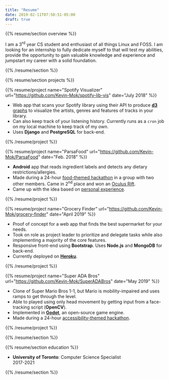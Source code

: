 ```yaml
---
title: "Resume"
date: 2019-02-11T07:50:51-05:00
draft: true
---
```

{{% resume/section overview %}}<!--- {{{ -->

I am a 3<sup>rd</sup> year CS student and enthusiast of all things Linux
and FOSS. I am looking for an internship to fully dedicate myself to that
will test my abilities, provide the opportunity to gain valuable knowledge
and experience and jumpstart my career with a solid foundation.

{{% /resume/section %}}<!--- }}} -->

{{% resume/section projects %}}<!--- {{{ -->

<!--- Spotify Graphs {{{ -->

{{% resume/project name="Spotify Visualizer" url="https://github.com/Kevin-Mok/spotify-lib-vis" date="July 2018" %}}

- Web app that scans your Spotify library using their API to produce
  [**d3** graphs][d3 graph examples] to visualize the artists, genres and
  features of tracks in your library.
- Can also keep track of your listening history. Currently runs as a `cron`
  job on my local machine to keep track of my own.
- Uses __Django__ and __PostgreSQL__ for back-end.

[d3 graph examples]: https://github.com/d3/d3/wiki/Gallery

{{% /resume/project %}}

<!--- Spotify Graphs }}} -->

<!--- ParsaFood {{{ -->

{{% resume/project name="ParsaFood" url="https://github.com/Kevin-Mok/ParsaFood" date="Feb. 2018" %}}

- **Android** app that reads ingredient labels and detects any dietary
  restrictions/allergies. 
- Made during a 24-hour [food-themed hackathon][Platterz Hackathon event]
  in a group with two other members. Came in 2<sup>nd</sup> place and won
  an [Oculus Rift][Oculus Rift Amazon].
- Came up with the idea based on [personal experience][Parsafood motivation].

[Parsafood repo]: https://github.com/Kevin-Mok/ParsaFood
[Parsafood motivation]: https://github.com/Kevin-Mok/ParsaFood#motivation
[Platterz Hackathon event]: https://www.eventbrite.com/e/platterz-hackathon-tickets-42682237722
[Oculus Rift Amazon]: https://www.amazon.ca/Oculus-Rift-Windows-VR-Headset/dp/B00VF0IXEY/ref=sr_1_1_sspa?ie=UTF8&qid=1520422949&sr=8-1-spons&keywords=oculus+rift&psc=1

{{% /resume/project %}}

<!--- ParsaFood }}} -->
 
<!--- Grocery Finder {{{ -->

{{% resume/project name="Grocery Finder" url="https://github.com/Kevin-Mok/grocery-finder" date="April 2019" %}}

- Proof of concept for a web app that finds the best supermarket for your needs.
- Took on role as project leader to prioritize and delegate tasks while
  also implementing a majority of the core features.
- Responsive front-end using **Bootstrap**. Uses **Node.js** and **MongoDB** for back-end.
- Currently deployed on [**Heroku**][Grocery Finder Heroku].

[Grocery Finder Heroku]: http://www.grocery-finder.ml

{{% /resume/project %}}


<!--- Grocery Finder }}} -->

<!--- Super ADA Bros. {{{ -->

{{% resume/project name="Super ADA Bros"
url="https://github.com/Kevin-Mok/SuperADABros" date="May 2019" %}}

- Clone of Super Mario Bros 1-1, but Mario is mobility-impaired and
  uses ramps to get through the level.
- Able to played using only head movement by getting input from a
  face-tracking script (**OpenCV**).
- Implemented in [**Godot**][Godot site], an open-source game engine.
- Made during a 24-hour [accessibility-themed hackathon][PC Hacks event].

[PC Hacks event]: https://pchacks19.devpost.com/
[Godot site]: https://godotengine.org

{{% /resume/project %}}


<!--- Grocery Finder }}} -->

{{% /resume/section %}}<!--- }}} -->

{{% resume/section education %}}<!--- {{{ -->

- **University of Toronto**: Computer Science Specialist <div class="date">2017-2021</div>

{{% /resume/section %}}<!--- }}} -->
